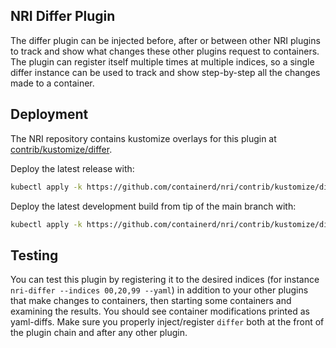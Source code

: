 ## NRI Differ Plugin

The differ plugin can be injected before, after or between other NRI plugins
to track and show what changes these other plugins request to containers.
The plugin can register itself multiple times at multiple indices, so a single
differ instance can be used to track and show step-by-step all the changes
made to a container.

## Deployment

The NRI repository contains kustomize overlays for this plugin at
[contrib/kustomize/differ](../../contrib/kustomize/differ).

Deploy the latest release with:

```bash
kubectl apply -k https://github.com/containerd/nri/contrib/kustomize/differ
```

Deploy the latest development build from tip of the main branch with:

```bash
kubectl apply -k https://github.com/containerd/nri/contrib/kustomize/differ/unstable
```

## Testing

You can test this plugin by registering it to the desired indices (for
instance `nri-differ --indices 00,20,99 --yaml`) in addition to your other
plugins that make changes to containers, then starting some containers
and examining the results. You should see container modifications printed
as yaml-diffs. Make sure you properly inject/register `differ` both at the
front of the plugin chain and after any other plugin.

